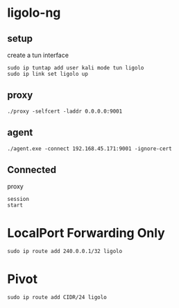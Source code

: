 # ligolo-ng
## setup
create a tun interface
```
sudo ip tuntap add user kali mode tun ligolo
sudo ip link set ligolo up
```

## proxy
```
./proxy -selfcert -laddr 0.0.0.0:9001
```

## agent
```
./agent.exe -connect 192.168.45.171:9001 -ignore-cert
```

## Connected
proxy
```
session
start
```

# LocalPort Forwarding Only
```
sudo ip route add 240.0.0.1/32 ligolo
```

# Pivot
```
sudo ip route add CIDR/24 ligolo
```
